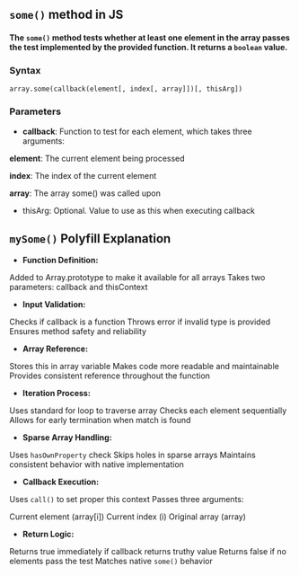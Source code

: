 ## `some()` method in JS

#### The `some()` method tests whether at least one element in the array passes the test implemented by the provided function. It returns a `boolean` value.

### Syntax
`array.some(callback(element[, index[, array]])[, thisArg])`

### Parameters

- **callback**: Function to test for each element, which takes three arguments:

**element**: The current element being processed
&nbsp;

**index**: The index of the current element
&nbsp;

**array**: The array some() was called upon


- thisArg: Optional. Value to use as this when executing callback


## `mySome()` Polyfill Explanation

- **Function Definition:**

Added to Array.prototype to make it available for all arrays
Takes two parameters: callback and thisContext


- **Input Validation:**

Checks if callback is a function
Throws error if invalid type is provided
Ensures method safety and reliability


- **Array Reference:**

Stores this in array variable
Makes code more readable and maintainable
Provides consistent reference throughout the function


- **Iteration Process:**

Uses standard for loop to traverse array
Checks each element sequentially
Allows for early termination when match is found


- **Sparse Array Handling:**

Uses `hasOwnProperty` check
Skips holes in sparse arrays
Maintains consistent behavior with native implementation


- **Callback Execution:**

Uses `call()` to set proper this context
Passes three arguments:

Current element (array[i])
Current index (i)
Original array (array)


- **Return Logic:**

Returns true immediately if callback returns truthy value
Returns false if no elements pass the test
Matches native `some()` behavior



